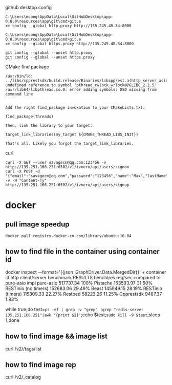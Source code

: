 github desktop config
```
C:\Users\mcong\AppData\Local\GitHubDesktop\app-0.8.0\resources\app\git\cmd>git.e
xe config --global http.proxy http://135.245.48.34:8000

C:\Users\mcong\AppData\Local\GitHubDesktop\app-0.8.0\resources\app\git\cmd>git.e
xe config --global https.proxy http://135.245.48.34:8000

git config --global --unset http.proxy
git config --global --unset https.proxy
```
CMake find package
```
/usr/bin/ld: ../libs/cpprestsdk/build.release/Binaries/libcpprest.a(http_server_asio.cpp.o): undefined reference to symbol 'pthread_rwlock_wrlock@@GLIBC_2.2.5'
/usr/lib64/libpthread.so.0: error adding symbols: DSO missing from command line


Add the right find_package invokation to your CMakeLists.txt:

find_package(Threads)

Then, link the library to your target:

target_link_libraries(my_target ${CMAKE_THREAD_LIBS_INIT})

That's all. Likely you forgot the target_link_libraries.
```
curl
```
curl -X GET --user savagecm@qq.com:123456 -v  http://135.251.166.251:6502/v1/ivmero/api/users/signon
curl -X POST -d '{"email":"savagecm@qq.com","password":"123456","name":"Max","lastName":"Cong"}' -v -H "Content-Ty"  http://135.251.166.251:6502/v1/ivmero/api/users/signup
```
# docker
## pull image speedup
```
docker pull registry.docker-cn.com/library/ubuntu:16.04
```
## how to find file in the container using container id
docker inspect --format='{{json .GraphDriver.Data.MergedDir}}' + container id
http client/server benchmark
RESULTS
bench\res 	req/sec 	compared to pure-asio impl
pure-asio 	517737.34 	100%
Pistache 	163593.97 	31.60%
RESTinio (no timers) 	152683.06 	29.49%
Beast 	145949.15 	28.19%
RESTinio (timers) 	115309.33 	22.27%
Restbed 	58223.26 	11.25%
Cpprestsdk 	9487.37 	1.83%



 while true;do test=`ps -ef | grep -v "grep" |grep "redis-server 135.251.166.251"|awk '{print $2}'`;echo $test;`sudo kill -9 $test`;sleep 1;done
## how to find image && image list
 curl <registry URL>/v2/<name dir>/tags/list
## how to find image rep
 curl <registry URL>/v2/_catalog

